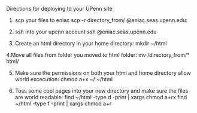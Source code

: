 Directions for deploying to your UPenn site

1. scp your files to eniac
scp -r directory_from/ <pennkey>@eniac.seas.upenn.edu:

2. ssh into your upenn account
ssh <pennkey>@eniac.seas.upenn.edu

3. Create an html directory in your home directory:
    mkdir ~/html

4.Move all files from folder you moved to html folder:
		mv /directory_from/* html/

5. Make sure the permissions on both your html and home directory allow world excecution:
    chmod a+x ~/ ~/html

6. Toss some cool pages into your new directory and make sure the files are world readable:
    find ~/html -type d -print | xargs chmod a+rx
    find ~/html -type f -print | xargs chmod a+r

